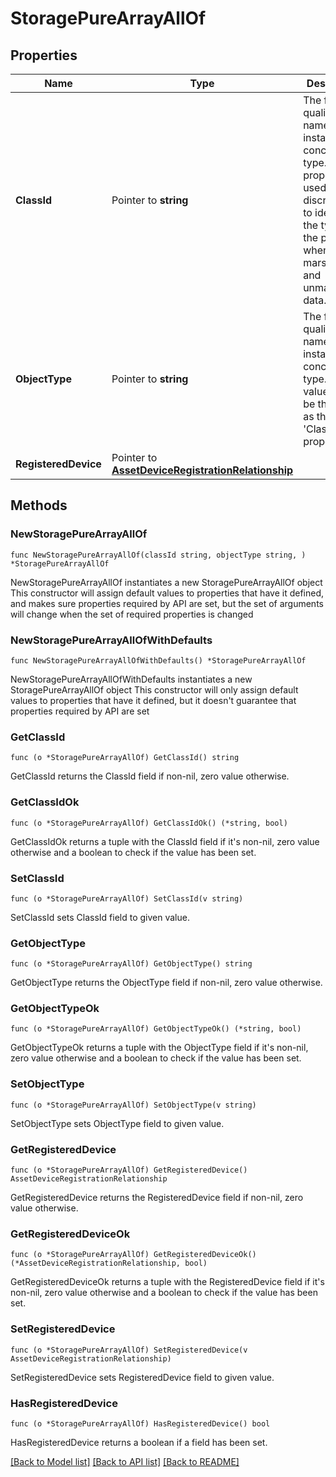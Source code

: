 # StoragePureArrayAllOf

## Properties

Name | Type | Description | Notes
------------ | ------------- | ------------- | -------------
**ClassId** | Pointer to **string** | The fully-qualified name of the instantiated, concrete type. This property is used as a discriminator to identify the type of the payload when marshaling and unmarshaling data. | [default to "storage.PureArray"]
**ObjectType** | Pointer to **string** | The fully-qualified name of the instantiated, concrete type. The value should be the same as the &#39;ClassId&#39; property. | [default to "storage.PureArray"]
**RegisteredDevice** | Pointer to [**AssetDeviceRegistrationRelationship**](AssetDeviceRegistrationRelationship.md) |  | [optional] 

## Methods

### NewStoragePureArrayAllOf

`func NewStoragePureArrayAllOf(classId string, objectType string, ) *StoragePureArrayAllOf`

NewStoragePureArrayAllOf instantiates a new StoragePureArrayAllOf object
This constructor will assign default values to properties that have it defined,
and makes sure properties required by API are set, but the set of arguments
will change when the set of required properties is changed

### NewStoragePureArrayAllOfWithDefaults

`func NewStoragePureArrayAllOfWithDefaults() *StoragePureArrayAllOf`

NewStoragePureArrayAllOfWithDefaults instantiates a new StoragePureArrayAllOf object
This constructor will only assign default values to properties that have it defined,
but it doesn't guarantee that properties required by API are set

### GetClassId

`func (o *StoragePureArrayAllOf) GetClassId() string`

GetClassId returns the ClassId field if non-nil, zero value otherwise.

### GetClassIdOk

`func (o *StoragePureArrayAllOf) GetClassIdOk() (*string, bool)`

GetClassIdOk returns a tuple with the ClassId field if it's non-nil, zero value otherwise
and a boolean to check if the value has been set.

### SetClassId

`func (o *StoragePureArrayAllOf) SetClassId(v string)`

SetClassId sets ClassId field to given value.


### GetObjectType

`func (o *StoragePureArrayAllOf) GetObjectType() string`

GetObjectType returns the ObjectType field if non-nil, zero value otherwise.

### GetObjectTypeOk

`func (o *StoragePureArrayAllOf) GetObjectTypeOk() (*string, bool)`

GetObjectTypeOk returns a tuple with the ObjectType field if it's non-nil, zero value otherwise
and a boolean to check if the value has been set.

### SetObjectType

`func (o *StoragePureArrayAllOf) SetObjectType(v string)`

SetObjectType sets ObjectType field to given value.


### GetRegisteredDevice

`func (o *StoragePureArrayAllOf) GetRegisteredDevice() AssetDeviceRegistrationRelationship`

GetRegisteredDevice returns the RegisteredDevice field if non-nil, zero value otherwise.

### GetRegisteredDeviceOk

`func (o *StoragePureArrayAllOf) GetRegisteredDeviceOk() (*AssetDeviceRegistrationRelationship, bool)`

GetRegisteredDeviceOk returns a tuple with the RegisteredDevice field if it's non-nil, zero value otherwise
and a boolean to check if the value has been set.

### SetRegisteredDevice

`func (o *StoragePureArrayAllOf) SetRegisteredDevice(v AssetDeviceRegistrationRelationship)`

SetRegisteredDevice sets RegisteredDevice field to given value.

### HasRegisteredDevice

`func (o *StoragePureArrayAllOf) HasRegisteredDevice() bool`

HasRegisteredDevice returns a boolean if a field has been set.


[[Back to Model list]](../README.md#documentation-for-models) [[Back to API list]](../README.md#documentation-for-api-endpoints) [[Back to README]](../README.md)


